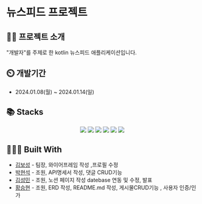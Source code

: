 # 뉴스피드 프로젝트

## 👨‍🏫 프로젝트 소개
"개발자"를 주제로 한 kotlin 뉴스피드 애플리케이션입니다.

## ⏲️ 개발기간
- 2024.01.08(월) ~ 2024.01.14(일)

## 📚️ Stacks
<div align=center>
  <img src="https://img.shields.io/badge/kotlin-7F52FF?style=for-the-badge&logo=kotlin&logoColor=white">
  <img src="https://img.shields.io/badge/git-F05032?style=for-the-badge&logo=git&logoColor=white">
  <img src="https://img.shields.io/badge/github-181717?style=for-the-badge&logo=github&logoColor=white">
  <img src="https://img.shields.io/badge/supabase-3FCF8E?style=for-the-badge&logo=supabase&logoColor=white">
  <img src="https://img.shields.io/badge/spring-6DB33F?style=for-the-badge&logo=spring&logoColor=white">
  <img src="https://img.shields.io/badge/springboot-6DB33F?style=for-the-badge&logo=springboot&logoColor=white">
</div>

## 👨🏻‍💻 Built With

* [김보성](https://github.com/96KimBoseong) - 팀장, 와이어프레임 작성 ,프로필 수정
* [박현석](https://github.com/justhyeonseok) - 조원, API명세서 작성, 댓글 CRUD기능 
* [김성민](https://github.com/kr01126kr) - 조원, 노션 페이지 작성 datebase 연동 및 수정, 발표
* [황승현](https://github.com/HwangSeungHyeon) - 조원, ERD 작성, README.md 작성, 게시물CRUD기능 , 사용자 인증/인가

